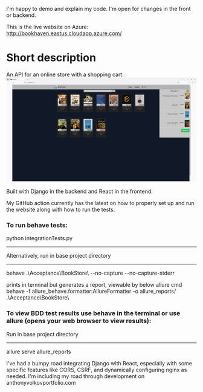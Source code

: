 I'm happy to demo and explain my code. I'm open for changes in the front or backend.

This is the live website on Azure:
http://bookhaven.eastus.cloudapp.azure.com/

# Short description
An API for an online store with a shopping cart.
![Early website design](https://github.com/juandeaglio/BookStore/blob/master/EarlyWebsiteDesign.png)

Built with Django in the backend and React in the frontend. 

My GitHub action currently has the latest on how to properly set up and run the website along with how to run the tests.

### To run behave tests:
python integrationTests.py
****
Alternatively, run in base project directory
****
behave .\Acceptance\BookStore\ --no-capture --no-capture-stderr 

prints in terminal but generates a report, viewable by below allure cmd
behave -f allure_behave.formatter:AllureFormatter -o allure_reports/ .\Acceptance\BookStore\ 

### To view BDD test results use behave in the terminal or use allure (opens your web browser to view results):
Run in base project directory
****
allure serve allure_reports

I've had a bumpy road integrating Django with React, especially with some specific features like CORS, CSRF, and dynamically configuring nginx as needed. I'm including my road through development on anthonyvolkovportfolio.com
